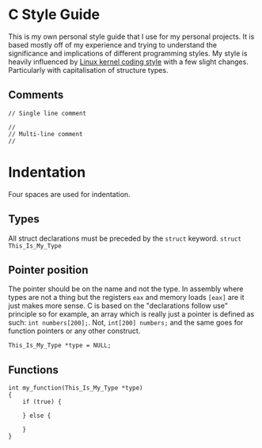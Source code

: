 # C Style Guide

This is my own personal style guide that I use for my personal projects. It is
based mostly off of my experience and trying to understand the significance and
implications of different programming styles. My style is heavily influenced by
[Linux kernel coding
style](https://www.kernel.org/doc/html/v4.10/process/coding-style.html) with a
few slight changes. Particularly with capitalisation of structure types.

## Comments
```
// Single line comment

//
// Multi-line comment
//
```

# Indentation
Four spaces are used for indentation.

## Types
All struct declarations must be preceded by the ```struct``` keyword.
```struct This_Is_My_Type```

## Pointer position

The pointer should be on the name and not the type. In assembly where types are
not a thing but the registers ```eax``` and memory loads ```[eax]``` are it just
makes more sense. C is based on the "declarations follow use" principle so for
example, an array which is really just a pointer is defined as such: ```int
numbers[200];```. Not, ```int[200] numbers;``` and the same goes for function
pointers or any other construct.

```This_Is_My_Type *type = NULL;```

## Functions
```
int my_function(This_Is_My_Type *type)
{
    if (true) {

    } else {

    }
}

```
